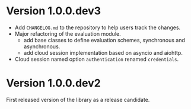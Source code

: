 # Version 1.0.0.dev3
- Add `CHANGELOG.md` to the repository to help users track the changes.
- Major refactoring of the evaluation module.
    - add base classes to define evaluation schemes, synchronous and asynchronous.
    - add cloud session implementation based on asyncio and aiohttp.
- Cloud session named option `authentication` renamed `credentials`.


# Version 1.0.0.dev2
First released version of the library as a release candidate.